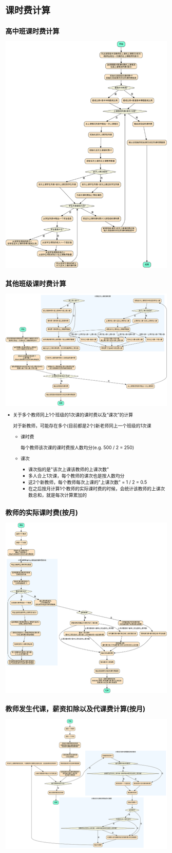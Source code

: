 # 课时费计算

## 高中班课时费计算

   ![1个高中班级课时费计算](svg/01.svg)

## 其他班级课时费计算

   ![1个非高中班级课时费计算](svg/02.svg)

* 关于多个教师同上1个班级的1次课的课时费以及“课次”的计算

  对于新教师，可能存在多个(目前都是2个)新老师同上一个班级的1次课

  * 课时费

    每个教师该次课的课时费按人数均分(e.g. 500 / 2 = 250)

  * 课次
    * 课次指的是"该次上课该教师的上课次数"
    * 多人合上1次课，每个教师的课次也是按人数均分
    * 这2个新教师，每个教师每次上课的"上课次数" = 1 / 2 = 0.5
    * 在之后按月计算1个教师的实际课时费的时候，会统计该教师的上课次数总和，就是每次计算累加的
    

## 教师的实际课时费(按月)
  
   ![教师的实际课时费(按月)](svg/03.svg)

## 教师发生代课，薪资扣除以及代课费计算(按月)

   ![教师发生代课，薪资扣除以及代课费计算(按月)](svg/04.svg)
